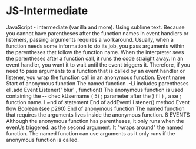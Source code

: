 # JS-Intermediate
JavaScript - intermediate (vanilla and more). Using sublime text.
Because you cannot have parentheses after the
function names in event handlers or listeners,
passing arguments requires a workaround.
Usually, when a function needs
some information to do its job,
you pass arguments within the
parentheses that follow the
function name.
When the interpreter sees the
parentheses after a function call,
it runs the code straight away.
In an event handler, you want it
to wait until the event triggers it.
Therefore, if you need to pass
arguments to a function that is
called by an event handler or
listener, you wrap the function
call in an anonymous function.
Event name
Start of anonymous function
The named function
.-Li
includes parentheses
el .add Event Listener(' blur' , function()
The anonymous
function is used
containing the
-- chec kUsername ( 5) ;
parameter after the
}
f l
)
, a se ;
function name.
I ~nd of statement
End of addEventl i stener() method
Event flow Boolean (see p260)
End of anonymous function
The named function that
requires the arguments lives
inside the anonymous function.
8 EVENTS
Although the anonymous
function has parentheses, it only
runs when the evenUs triggered.
as the second
argument. It "wraps
around" the named
function.
The named function can use
arguments as it only runs if the
anonymous function is called.
